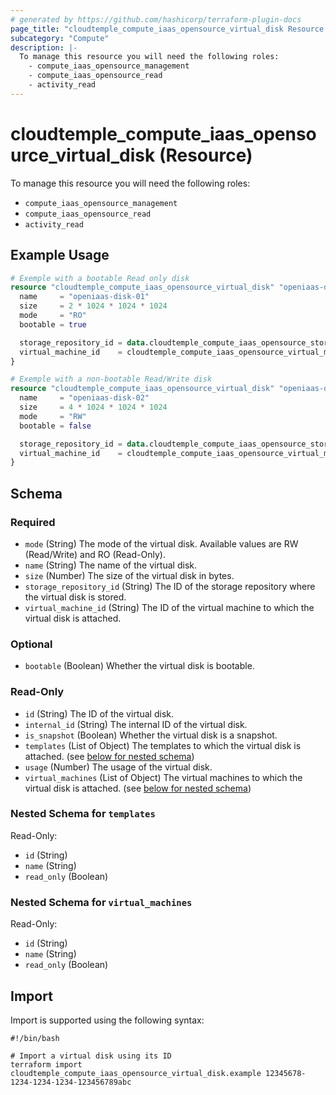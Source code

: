 ```yaml
---
# generated by https://github.com/hashicorp/terraform-plugin-docs
page_title: "cloudtemple_compute_iaas_opensource_virtual_disk Resource - terraform-provider-cloudtemple"
subcategory: "Compute"
description: |-
  To manage this resource you will need the following roles:
    - compute_iaas_opensource_management
    - compute_iaas_opensource_read
    - activity_read
---
```


# cloudtemple_compute_iaas_opensource_virtual_disk (Resource)

To manage this resource you will need the following roles:
  - `compute_iaas_opensource_management`
  - `compute_iaas_opensource_read`
  - `activity_read`

## Example Usage

```terraform
# Exemple with a bootable Read only disk
resource "cloudtemple_compute_iaas_opensource_virtual_disk" "openiaas-disk-01" {
  name     = "openiaas-disk-01"
  size     = 2 * 1024 * 1024 * 1024
  mode     = "RO"
  bootable = true

  storage_repository_id = data.cloudtemple_compute_iaas_opensource_storage_repository.sr001-clu001-t0001-az05-r-flh1-data13.id
  virtual_machine_id    = cloudtemple_compute_iaas_opensource_virtual_machine.OPENIAAS-TERRAFORM-01.id
}

# Exemple with a non-bootable Read/Write disk
resource "cloudtemple_compute_iaas_opensource_virtual_disk" "openiaas-disk-02" {
  name     = "openiaas-disk-02"
  size     = 4 * 1024 * 1024 * 1024
  mode     = "RW"
  bootable = false

  storage_repository_id = data.cloudtemple_compute_iaas_opensource_storage_repository.sr001-clu001-t0001-az05-r-flh1-data13.id
  virtual_machine_id    = cloudtemple_compute_iaas_opensource_virtual_machine.OPENIAAS-TERRAFORM-01.id
}
```

<!-- schema generated by tfplugindocs -->
## Schema

### Required

- `mode` (String) The mode of the virtual disk. Available values are RW (Read/Write) and RO (Read-Only).
- `name` (String) The name of the virtual disk.
- `size` (Number) The size of the virtual disk in bytes.
- `storage_repository_id` (String) The ID of the storage repository where the virtual disk is stored.
- `virtual_machine_id` (String) The ID of the virtual machine to which the virtual disk is attached.

### Optional

- `bootable` (Boolean) Whether the virtual disk is bootable.

### Read-Only

- `id` (String) The ID of the virtual disk.
- `internal_id` (String) The internal ID of the virtual disk.
- `is_snapshot` (Boolean) Whether the virtual disk is a snapshot.
- `templates` (List of Object) The templates to which the virtual disk is attached. (see [below for nested schema](#nestedatt--templates))
- `usage` (Number) The usage of the virtual disk.
- `virtual_machines` (List of Object) The virtual machines to which the virtual disk is attached. (see [below for nested schema](#nestedatt--virtual_machines))

<a id="nestedatt--templates"></a>
### Nested Schema for `templates`

Read-Only:

- `id` (String)
- `name` (String)
- `read_only` (Boolean)


<a id="nestedatt--virtual_machines"></a>
### Nested Schema for `virtual_machines`

Read-Only:

- `id` (String)
- `name` (String)
- `read_only` (Boolean)

## Import

Import is supported using the following syntax:

```shell
#!/bin/bash

# Import a virtual disk using its ID
terraform import cloudtemple_compute_iaas_opensource_virtual_disk.example 12345678-1234-1234-1234-123456789abc
```
